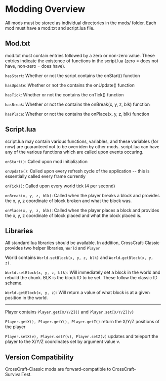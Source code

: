 # Modding Overview

All mods must be stored as individual directories in the mods/ folder.
Each mod must have a mod.txt and script.lua file.

## Mod.txt

mod.txt must contain entries followed by a zero or non-zero value.
These entries indicate the existence of functions in the script.lua (zero = does not have, non-zero = does have).


`hasStart`: Whether or not the script contains the onStart() function

`hasUpdate`: Whether or not the contains the onUpdate() function

`hasTick`: Whether or not the contains the onTick() function

`hasBreak`: Whether or not the contains the onBreak(x, y, z, blk) function

`hasPlace`: Whether or not the contains the onPlace(x, y, z, blk) function

## Script.lua

script.lua may contain various functions, variables, and these variables (for now) are guaranteed not to be overriden by other mods.
script.lua can have any of the various functions which are called upon events occuring.


`onStart()`: Called upon mod initialization

`onUpdate()`: Called upon every refresh cycle of the application -- this is essentially called every frame currently

`onTick()`: Called upon every world tick (4 per second)

`onBreak(x, y, z, blk)`: Called when the player breaks a block and provides the x, y, z coordinate of block broken and what the block was.

`onPlace(x, y, z, blk)`: Called when the player places a block and provides the x, y, z coordinate of block placed and what the block placed is.

## Libraries

All standard lua libraries should be available. In addition, CrossCraft-Classic provides two helper libraries, `World` and `Player`


World contains `World.setBlock(x, y, z, blk)` and `World.getBlock(x, y, z)`. 

`World.setBlock(x, y, z, blk)`: Will immediately set a block in the world and rebuild the chunk. BLK is the block ID to be set. These follow the classic ID scheme.

`World.getBlock(x, y, z)`: Will return a value of what block is at a given position in the world.

---

Player contains `Player.get[X/Y/Z]()` and `Player.set[X/Y/Z](v)`

`Player.getX(), Player.getY(), Player.getZ()` return the X/Y/Z positions of the player

`Player.setX(v), Player.setY(v), Player.setZ(v)` updates and teleport the player to the X/Y/Z coordinates set by argument value v.

## Version Compatibility

CrossCraft-Classic mods are forward-compatible to CrossCraft-SurvivalTest.
